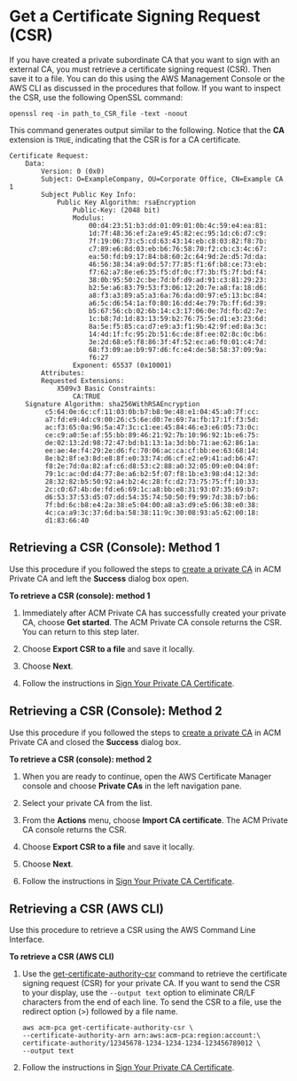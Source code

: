 # Get a Certificate Signing Request \(CSR\)<a name="PcaGetCsr"></a>

If you have created a private subordinate CA that you want to sign with an external CA, you must retrieve a certificate signing request \(CSR\)\. Then save it to a file\. You can do this using the AWS Management Console or the AWS CLI as discussed in the procedures that follow\. If you want to inspect the CSR, use the following OpenSSL command: 

```
openssl req -in path_to_CSR_file -text -noout
```

This command generates output similar to the following\. Notice that the **CA** extension is `TRUE`, indicating that the CSR is for a CA certificate\. 

```
Certificate Request:
    Data:
        Version: 0 (0x0)
        Subject: O=ExampleCompany, OU=Corporate Office, CN=Example CA 1
        Subject Public Key Info:
            Public Key Algorithm: rsaEncryption
                Public-Key: (2048 bit)
                Modulus:
                    00:d4:23:51:b3:dd:01:09:01:0b:4c:59:e4:ea:81:
                    1d:7f:48:36:ef:2a:e9:45:82:ec:95:1d:c6:d7:c9:
                    7f:19:06:73:c5:cd:63:43:14:eb:c8:03:82:f8:7b:
                    c7:89:e6:8d:03:eb:b6:76:58:70:f2:cb:c3:4c:67:
                    ea:50:fd:b9:17:84:b8:60:2c:64:9d:2e:d5:7d:da:
                    46:56:38:34:a9:0d:57:77:85:f1:6f:b8:ce:73:eb:
                    f7:62:a7:8e:e6:35:f5:df:0c:f7:3b:f5:7f:bd:f4:
                    38:0b:95:50:2c:be:7d:bf:d9:ad:91:c3:81:29:23:
                    b2:5e:a6:83:79:53:f3:06:12:20:7e:a8:fa:18:d6:
                    a8:f3:a3:89:a5:a3:6a:76:da:d0:97:e5:13:bc:84:
                    a6:5c:d6:54:1a:f0:80:16:dd:4e:79:7b:ff:6d:39:
                    b5:67:56:cb:02:6b:14:c3:17:06:0e:7d:fb:d2:7e:
                    1c:b8:7d:1d:83:13:59:b2:76:75:5e:d1:e3:23:6d:
                    8a:5e:f5:85:ca:d7:e9:a3:f1:9b:42:9f:ed:8a:3c:
                    14:4d:1f:fc:95:2b:51:6c:de:8f:ee:02:8c:0c:b6:
                    3e:2d:68:e5:f8:86:3f:4f:52:ec:a6:f0:01:c4:7d:
                    68:f3:09:ae:b9:97:d6:fc:e4:de:58:58:37:09:9a:
                    f6:27
                Exponent: 65537 (0x10001)
        Attributes:
        Requested Extensions:
            X509v3 Basic Constraints:
                CA:TRUE
    Signature Algorithm: sha256WithRSAEncryption
         c5:64:0e:6c:cf:11:03:0b:b7:b8:9e:48:e1:04:45:a0:7f:cc:
         a7:fd:e9:4d:c9:00:26:c5:6e:d0:7e:69:7a:fb:17:1f:f3:5d:
         ac:f3:65:0a:96:5a:47:3c:c1:ee:45:84:46:e3:e6:05:73:0c:
         ce:c9:a0:5e:af:55:bb:89:46:21:92:7b:10:96:92:1b:e6:75:
         de:02:13:2d:98:72:47:bd:b1:13:1a:3d:bb:71:ae:62:86:1a:
         ee:ae:4e:f4:29:2e:d6:fc:70:06:ac:ca:cf:bb:ee:63:68:14:
         8e:b2:8f:e3:8d:e8:8f:e0:33:74:d6:cf:e2:e9:41:ad:b6:47:
         f8:2e:7d:0a:82:af:c6:d8:53:c2:88:a0:32:05:09:e0:04:8f:
         79:1c:ac:0d:d4:77:8e:a6:b2:5f:07:f8:1b:e3:98:d4:12:3d:
         28:32:82:b5:50:92:a4:b2:4c:28:fc:d2:73:75:75:ff:10:33:
         2c:c0:67:4b:de:fd:e6:69:1c:a8:bb:e8:31:93:07:35:69:b7:
         d6:53:37:53:d5:07:dd:54:35:74:50:50:f9:99:7d:38:b7:b6:
         7f:bd:6c:b8:e4:2a:38:e5:04:00:a8:a3:d9:e5:06:38:e0:38:
         4c:ca:a9:3c:37:6d:ba:58:38:11:9c:30:08:93:a5:62:00:18:
         d1:83:66:40
```

## Retrieving a CSR \(Console\): Method 1<a name="getCsrConsole1"></a>

Use this procedure if you followed the steps to [create a private CA](PcaCreateCa.md) in ACM Private CA and left the **Success** dialog box open\. 

**To retrieve a CSR \(console\): method 1**

1. Immediately after ACM Private CA has successfully created your private CA, choose **Get started**\. The ACM Private CA console returns the CSR\. You can return to this step later\. 

1. Choose **Export CSR to a file** and save it locally\.

1. Choose **Next**\.

1. Follow the instructions in [Sign Your Private CA Certificate](PcaSignCert.md)\.

## Retrieving a CSR \(Console\): Method 2<a name="getCsrConsole2"></a>

Use this procedure if you followed the steps to [create a private CA](PcaCreateCa.md) in ACM Private CA and closed the **Success** dialog box\. 

**To retrieve a CSR \(console\): method 2**

1. When you are ready to continue, open the AWS Certificate Manager console and choose **Private CAs** in the left navigation pane\. 

1. Select your private CA from the list\.

1. From the **Actions** menu, choose **Import CA certificate**\. The ACM Private CA console returns the CSR\. 

1. Choose **Export CSR to a file** and save it locally\.

1. Choose **Next**\.

1. Follow the instructions in [Sign Your Private CA Certificate](PcaSignCert.md)\.

## Retrieving a CSR \(AWS CLI\)<a name="getCsrCli"></a>

Use this procedure to retrieve a CSR using the AWS Command Line Interface\.

**To retrieve a CSR \(AWS CLI\)**

1. Use the [get\-certificate\-authority\-csr](https://docs.aws.amazon.com/cli/latest/reference/acm-pca/get-certificate-authority-csr.html) command to retrieve the certificate signing request \(CSR\) for your private CA\. If you want to send the CSR to your display, use the `--output text` option to eliminate CR/LF characters from the end of each line\. To send the CSR to a file, use the redirect option \(>\) followed by a file name\. 

   ```
   aws acm-pca get-certificate-authority-csr \
   --certificate-authority-arn arn:aws:acm-pca:region:account:\
   certificate-authority/12345678-1234-1234-1234-123456789012 \
   --output text
   ```

1. Follow the instructions in [Sign Your Private CA Certificate](PcaSignCert.md)\.
